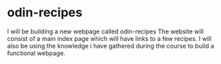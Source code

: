 # odin-recipes
I will be building a new webpage called odin-recipes The website will consist of a main index page which will have links to a few recipes.
I will also be using the knowledge i have gathered during the course to build a functional webpage.